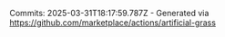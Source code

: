 Commits: 2025-03-31T18:17:59.787Z - Generated via https://github.com/marketplace/actions/artificial-grass
<br>
